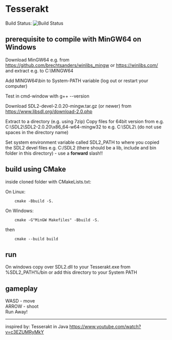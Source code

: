 # Tesserakt

Build Status: ![Build Status](https://github.com/Katzenviech/Tesserakt/workflows/build/badge.svg)

## prerequisite to compile with MinGW64 on Windows
Download MinGW64 e.g. from https://github.com/brechtsanders/winlibs_mingw or https://winlibs.com/ and extract e.g. to C:\MINGW64

Add MINGW64\bin to System-PATH variable (log out or restart your computer)

Test in cmd-window with g++ --version

Download SDL2-devel-2.0.20-mingw.tar.gz (or newer) from https://www.libsdl.org/download-2.0.php

Extract to a directory (e.g. using 7zip)
Copy files for 64bit version from e.g. C:\SDL2\SDL2-2.0.20\x86_64-w64-mingw32 to e.g. C:\SDL2\  (do not use spaces in the directory name)

Set system environment variable called SDL2_PATH to where you copied the SDL2 devel files
e.g. C:/SDL2 (there should be a lib, include and bin folder in this directory) - use a **forward** slash!!


## build using CMake
inside cloned folder with CMakeLists.txt:

On Linux:
```
    cmake -Bbuild -S.
```

On Windows:
```
    cmake -G"MinGW Makefiles" -Bbuild -S.
```

then
```
    cmake --build build
```

## run
On windows copy over SDL2.dll to your Tesserakt.exe from %SDL2_PATH%/bin or add this directory to your System PATH


## gameplay
WASD - move  
ARROW - shoot  
Run Away!  


----
inspired by:
Tesserakt in Java https://www.youtube.com/watch?v=c3EZUMRyMkY